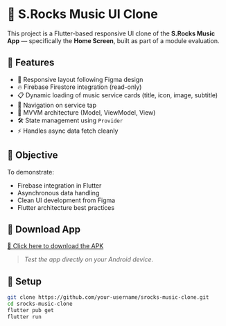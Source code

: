 # 🎵 S.Rocks Music UI Clone

This project is a Flutter-based responsive UI clone of the **S.Rocks Music App** — specifically the **Home Screen**, built as part of a module evaluation.

## 🚀 Features

- 🔄 Responsive layout following Figma design
- 🔥 Firebase Firestore integration (read-only)
- 📋 Dynamic loading of music service cards (title, icon, image, subtitle)
- 🧭 Navigation on service tap
- 🧱 MVVM architecture (Model, ViewModel, View)
- 🛠️ State management using `Provider`
- ⚡ Handles async data fetch cleanly

## 🎯 Objective

To demonstrate:
- Firebase integration in Flutter
- Asynchronous data handling
- Clean UI development from Figma
- Flutter architecture best practices

## 📲 Download App

[🔗 Click here to download the APK](https://github.com/Deependrakashya/intern_assignment/releases/download/releases/app-release.apk)  
> _Test the app directly on your Android device._

## 🔧 Setup

```bash
git clone https://github.com/your-username/srocks-music-clone.git
cd srocks-music-clone
flutter pub get
flutter run
